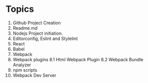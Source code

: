 # Topics

1. Github Project Creation
2. Readme.md
3. Nodejs Project initiation.
4. Editorconfig, Eslint and Stylelint
5. React
6. Babel
7. Webpack
8. Webpack plugins
  8.1 Html Webpack Plugin
  8.2 Webpack Bundle Analyzer
9. npm scripts
10. Webpack Dev Server
